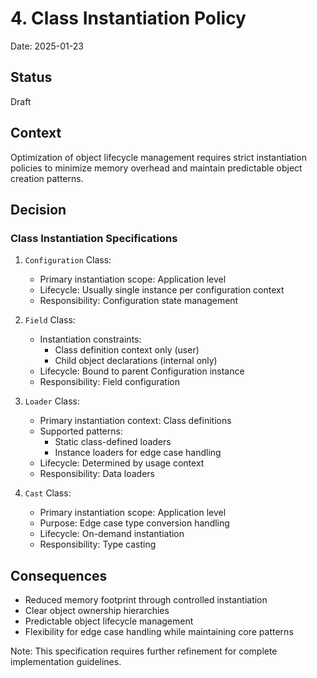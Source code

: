 # 4. Class Instantiation Policy

Date: 2025-01-23

## Status

Draft

## Context

Optimization of object lifecycle management requires strict instantiation policies to minimize memory overhead and maintain predictable object creation patterns.

## Decision

### Class Instantiation Specifications

1. `Configuration` Class:
   * Primary instantiation scope: Application level
   * Lifecycle: Usually single instance per configuration context
   * Responsibility: Configuration state management

2. `Field` Class:
   * Instantiation constraints:
     * Class definition context only (user)
     * Child object declarations (internal only)
   * Lifecycle: Bound to parent Configuration instance
   * Responsibility: Field configuration

3. `Loader` Class:
   * Primary instantiation context: Class definitions
   * Supported patterns:
     * Static class-defined loaders
     * Instance loaders for edge case handling
   * Lifecycle: Determined by usage context
   * Responsibility: Data loaders

4. `Cast` Class:
   * Primary instantiation scope: Application level
   * Purpose: Edge case type conversion handling
   * Lifecycle: On-demand instantiation
   * Responsibility: Type casting
  
## Consequences

* Reduced memory footprint through controlled instantiation
* Clear object ownership hierarchies
* Predictable object lifecycle management
* Flexibility for edge case handling while maintaining core patterns

Note: This specification requires further refinement for complete implementation guidelines.
